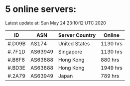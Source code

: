 # 5 online servers:

Latest update at: Sun May 24 23:10:12 UTC 2020

| ID | ASN | Server Country | Online |
| -- | --- | -------------- | ------ |
| #.D09B | AS174 | United States | 1130 hrs |
| #.7F1D | AS63949 | Singapore | 1130 hrs |
| #.B6F8 | AS63888 | Hong Kong | 880 hrs |
| #.BD3E | AS63888 | Hong Kong | 1949 hrs |
| #.2A79 | AS63949 | Japan | 789 hrs |

